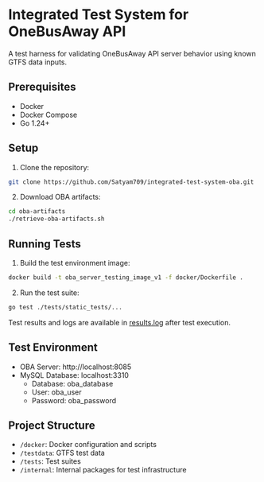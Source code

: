 # Integrated Test System for OneBusAway API

A test harness for validating OneBusAway API server behavior using known GTFS data inputs.

## Prerequisites

- Docker
- Docker Compose
- Go 1.24+

## Setup

1. Clone the repository:
```bash
git clone https://github.com/Satyam709/integrated-test-system-oba.git
```

2. Download OBA artifacts:
```bash
cd oba-artifacts
./retrieve-oba-artifacts.sh
```

## Running Tests

1. Build the test environment image:
```bash
docker build -t oba_server_testing_image_v1 -f docker/Dockerfile .
```

2. Run the test suite:
```bash
go test ./tests/static_tests/...
```
Test results and logs are available in [results.log](./results.log) after test execution.

## Test Environment

- OBA Server: http://localhost:8085
- MySQL Database: localhost:3310
  - Database: oba_database
  - User: oba_user
  - Password: oba_password

## Project Structure

- `/docker`: Docker configuration and scripts
- `/testdata`: GTFS test data
- `/tests`: Test suites
- `/internal`: Internal packages for test infrastructure